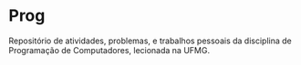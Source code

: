 # Prog
 Repositório de atividades, problemas, e trabalhos pessoais da disciplina de Programação de Computadores, lecionada na UFMG.

